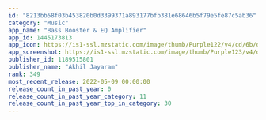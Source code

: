 ```yaml
---
id: "8213bb58f03b453820b0d3399371a893177bfb381e68646b5f79e5fe87c5ab36"
category: "Music"
app_name: "Bass Booster & EQ Amplifier"
app_id: 1445173813
app_icon: https://is1-ssl.mzstatic.com/image/thumb/Purple122/v4/cd/6b/d0/cd6bd00b-3db1-5e3b-36f9-9b41a6d11bdc/AppIcon-1x_U007emarketing-0-7-0-85-220.png/1024x1024bb.png
app_screenshot: https://is1-ssl.mzstatic.com/image/thumb/Purple123/v4/d7/12/ae/d712ae47-79db-3938-31d7-5ae6407c77ec/pr_source.png/1242x2688bb.png
publisher_id: 1189515801
publisher_name: "Akhil Jayaram"
rank: 349
most_recent_release: 2022-05-09 00:00:00
release_count_in_past_year: 0
release_count_in_past_year_category: 11
release_count_in_past_year_top_in_category: 30
---
```

